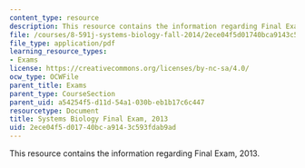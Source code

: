 ```yaml
---
content_type: resource
description: This resource contains the information regarding Final Exam, 2013.
file: /courses/8-591j-systems-biology-fall-2014/2ece04f5d01740bca9143c593fdab9ad_MIT8_591JF14_FinalExam_2013.pdf
file_type: application/pdf
learning_resource_types:
- Exams
license: https://creativecommons.org/licenses/by-nc-sa/4.0/
ocw_type: OCWFile
parent_title: Exams
parent_type: CourseSection
parent_uid: a54254f5-d11d-54a1-030b-eb1b17c6c447
resourcetype: Document
title: Systems Biology Final Exam, 2013
uid: 2ece04f5-d017-40bc-a914-3c593fdab9ad
---
```

This resource contains the information regarding Final Exam, 2013.